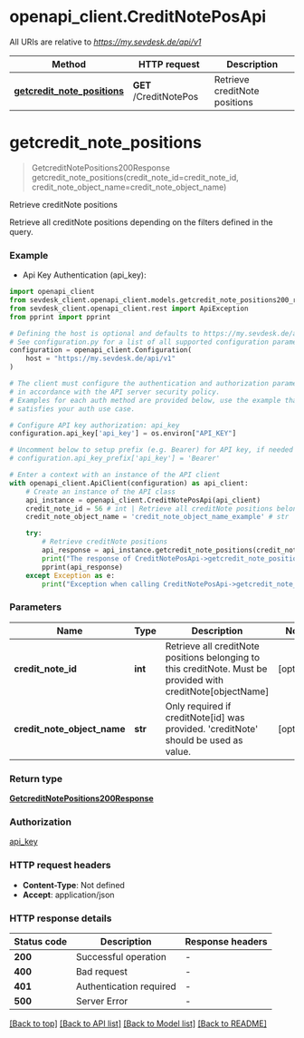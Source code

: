 # openapi_client.CreditNotePosApi

All URIs are relative to *https://my.sevdesk.de/api/v1*

Method | HTTP request | Description
------------- | ------------- | -------------
[**getcredit_note_positions**](CreditNotePosApi.md#getcredit_note_positions) | **GET** /CreditNotePos | Retrieve creditNote positions


# **getcredit_note_positions**
> GetcreditNotePositions200Response getcredit_note_positions(credit_note_id=credit_note_id, credit_note_object_name=credit_note_object_name)

Retrieve creditNote positions

Retrieve all creditNote positions depending on the filters defined in the query.

### Example

* Api Key Authentication (api_key):

```python
import openapi_client
from sevdesk_client.openapi_client.models.getcredit_note_positions200_response import GetcreditNotePositions200Response
from sevdesk_client.openapi_client.rest import ApiException
from pprint import pprint

# Defining the host is optional and defaults to https://my.sevdesk.de/api/v1
# See configuration.py for a list of all supported configuration parameters.
configuration = openapi_client.Configuration(
    host = "https://my.sevdesk.de/api/v1"
)

# The client must configure the authentication and authorization parameters
# in accordance with the API server security policy.
# Examples for each auth method are provided below, use the example that
# satisfies your auth use case.

# Configure API key authorization: api_key
configuration.api_key['api_key'] = os.environ["API_KEY"]

# Uncomment below to setup prefix (e.g. Bearer) for API key, if needed
# configuration.api_key_prefix['api_key'] = 'Bearer'

# Enter a context with an instance of the API client
with openapi_client.ApiClient(configuration) as api_client:
    # Create an instance of the API class
    api_instance = openapi_client.CreditNotePosApi(api_client)
    credit_note_id = 56 # int | Retrieve all creditNote positions belonging to this creditNote. Must be provided with creditNote[objectName] (optional)
    credit_note_object_name = 'credit_note_object_name_example' # str | Only required if creditNote[id] was provided. 'creditNote' should be used as value. (optional)

    try:
        # Retrieve creditNote positions
        api_response = api_instance.getcredit_note_positions(credit_note_id=credit_note_id, credit_note_object_name=credit_note_object_name)
        print("The response of CreditNotePosApi->getcredit_note_positions:\n")
        pprint(api_response)
    except Exception as e:
        print("Exception when calling CreditNotePosApi->getcredit_note_positions: %s\n" % e)
```



### Parameters


Name | Type | Description  | Notes
------------- | ------------- | ------------- | -------------
 **credit_note_id** | **int**| Retrieve all creditNote positions belonging to this creditNote. Must be provided with creditNote[objectName] | [optional] 
 **credit_note_object_name** | **str**| Only required if creditNote[id] was provided. &#39;creditNote&#39; should be used as value. | [optional] 

### Return type

[**GetcreditNotePositions200Response**](GetcreditNotePositions200Response.md)

### Authorization

[api_key](../README.md#api_key)

### HTTP request headers

 - **Content-Type**: Not defined
 - **Accept**: application/json

### HTTP response details

| Status code | Description | Response headers |
|-------------|-------------|------------------|
**200** | Successful operation |  -  |
**400** | Bad request |  -  |
**401** | Authentication required |  -  |
**500** | Server Error |  -  |

[[Back to top]](#) [[Back to API list]](../README.md#documentation-for-api-endpoints) [[Back to Model list]](../README.md#documentation-for-models) [[Back to README]](../README.md)

